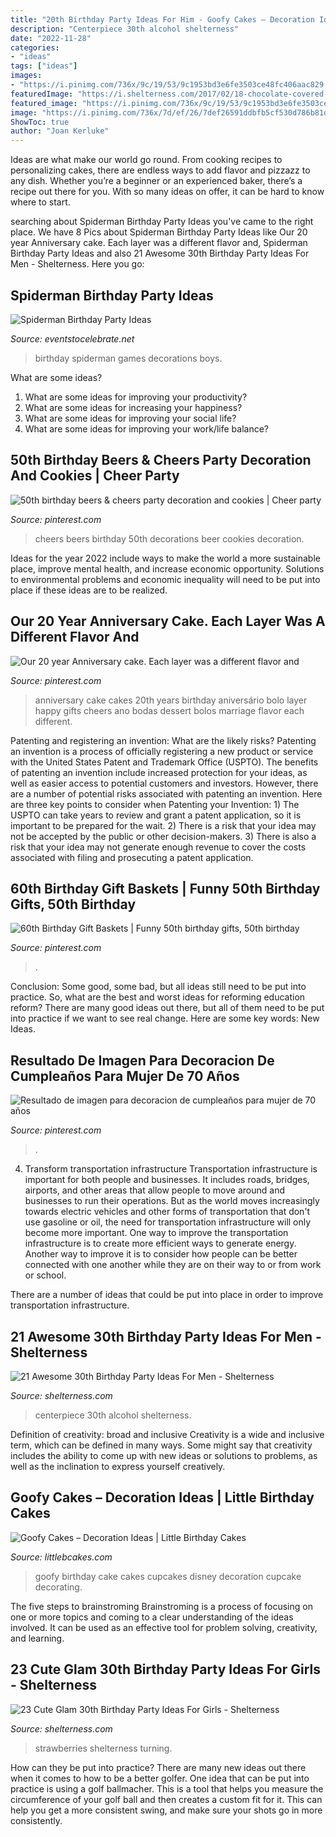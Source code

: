```yaml
---
title: "20th Birthday Party Ideas For Him - Goofy Cakes – Decoration Ideas"
description: "Centerpiece 30th alcohol shelterness"
date: "2022-11-28"
categories:
- "ideas"
tags: ["ideas"]
images:
- "https://i.pinimg.com/736x/9c/19/53/9c1953bd3e6fe3503ce48fc406aac829.jpg"
featuredImage: "https://i.shelterness.com/2017/02/18-chocolate-covered-strawberries-for-a-30th-birthday-party.jpg"
featured_image: "https://i.pinimg.com/736x/9c/19/53/9c1953bd3e6fe3503ce48fc406aac829.jpg"
image: "https://i.pinimg.com/736x/7d/ef/26/7def26591ddbfb5cf530d786b81d8538---year-anniversary-awesome-cakes.jpg"
ShowToc: true
author: "Joan Kerluke"
---
```



Ideas are what make our world go round. From cooking recipes to personalizing cakes, there are endless ways to add flavor and pizzazz to any dish. Whether you’re a beginner or an experienced baker, there’s a recipe out there for you. With so many ideas on offer, it can be hard to know where to start.

	

		
searching about Spiderman Birthday Party Ideas you've came to the right place. We have 8 Pics about Spiderman Birthday Party Ideas like Our 20 year Anniversary cake. Each layer was a different flavor and, Spiderman Birthday Party Ideas and also 21 Awesome 30th Birthday Party Ideas For Men - Shelterness. Here you go:
		
    
## Spiderman Birthday Party Ideas

<img loading=lazy src="https://eventstocelebrate.net/wp-content/uploads/2020/05/SPIDERMAND-PARTY-IDEAS-512x1024.jpg" onerror="this.onerror=null;this.src='https://tse1.mm.bing.net/th?id=OIP.MTooegTBXJ6QTIBnAC7BgAHaO0&amp;pid=15.1';" alt="Spiderman Birthday Party Ideas">

_Source: eventstocelebrate.net_

>birthday spiderman games decorations boys. 

	

What are some ideas?
1. What are some ideas for improving your productivity? 
2. What are some ideas for increasing your happiness? 
3. What are some ideas for improving your social life? 
4. What are some ideas for improving your work/life balance?

    
## 50th Birthday Beers &amp; Cheers Party Decoration And Cookies | Cheer Party

<img loading=lazy src="https://i.pinimg.com/736x/4b/bb/66/4bbb66ae36f565359c74747ab59c4e34.jpg" onerror="this.onerror=null;this.src='https://tse2.mm.bing.net/th?id=OIP.CwmoyCupnYsF2XDcinlUPwHaJ3&amp;pid=15.1';" alt="50th birthday beers &amp; cheers party decoration and cookies | Cheer party">

_Source: pinterest.com_

>cheers beers birthday 50th decorations beer cookies decoration. 

	

Ideas for the year 2022 include ways to make the world a more sustainable place, improve mental health, and increase economic opportunity. Solutions to environmental problems and economic inequality will need to be put into place if these ideas are to be realized.

    
## Our 20 Year Anniversary Cake. Each Layer Was A Different Flavor And

<img loading=lazy src="https://i.pinimg.com/736x/7d/ef/26/7def26591ddbfb5cf530d786b81d8538---year-anniversary-awesome-cakes.jpg" onerror="this.onerror=null;this.src='https://tse4.mm.bing.net/th?id=OIP.0Z9oY6tMHhJuxsiAnlX9wgHaLH&amp;pid=15.1';" alt="Our 20 year Anniversary cake. Each layer was a different flavor and">

_Source: pinterest.com_

>anniversary cake cakes 20th years birthday aniversário bolo layer happy gifts cheers ano bodas dessert bolos marriage flavor each different. 

	

Patenting and registering an invention: What are the likely risks?
Patenting an invention is a process of officially registering a new product or service with the United States Patent and Trademark Office (USPTO). The benefits of patenting an invention include increased protection for your ideas, as well as easier access to potential customers and investors. However, there are a number of potential risks associated with patenting an invention. Here are three key points to consider when Patenting your Invention: 1) The USPTO can take years to review and grant a patent application, so it is important to be prepared for the wait. 2) There is a risk that your idea may not be accepted by the public or other decision-makers. 3) There is also a risk that your idea may not generate enough revenue to cover the costs associated with filing and prosecuting a patent application.

    
## 60th Birthday Gift Baskets | Funny 50th Birthday Gifts, 50th Birthday

<img loading=lazy src="https://i.pinimg.com/736x/b7/cf/ae/b7cfaefa0bc8601055a5b5155a75ef3d.jpg" onerror="this.onerror=null;this.src='https://tse2.mm.bing.net/th?id=OIP.Xht2nQhil_yrKhLnweoQ8QHaJ3&amp;pid=15.1';" alt="60th Birthday Gift Baskets | Funny 50th birthday gifts, 50th birthday">

_Source: pinterest.com_

>. 

	

Conclusion: Some good, some bad, but all ideas still need to be put into practice.
So, what are the best and worst ideas for reforming education reform? There are many good ideas out there, but all of them need to be put into practice if we want to see real change. Here are some key words: New Ideas.

    
## Resultado De Imagen Para Decoracion De Cumpleaños Para Mujer De 70 Años

<img loading=lazy src="https://i.pinimg.com/736x/9c/19/53/9c1953bd3e6fe3503ce48fc406aac829.jpg" onerror="this.onerror=null;this.src='https://tse4.mm.bing.net/th?id=OIP.NzB2c6sFSuSU5_3slG8NHAHaLH&amp;pid=15.1';" alt="Resultado de imagen para decoracion de cumpleaños para mujer de 70 años">

_Source: pinterest.com_

>. 

	

4) Transform transportation infrastructure
Transportation infrastructure is important for both people and businesses. It includes roads, bridges, airports, and other areas that allow people to move around and businesses to run their operations. But as the world moves increasingly towards electric vehicles and other forms of transportation that don't use gasoline or oil, the need for transportation infrastructure will only become more important. 
One way to improve the transportation infrastructure is to create more efficient ways to generate energy. Another way to improve it is to consider how people can be better connected with one another while they are on their way to or from work or school. 

There are a number of ideas that could be put into place in order to improve transportation infrastructure.

    
## 21 Awesome 30th Birthday Party Ideas For Men - Shelterness

<img loading=lazy src="https://i.shelterness.com/2017/02/11-man-centerpiece-with-small-alcohol-bottles.jpg" onerror="this.onerror=null;this.src='https://tse2.mm.bing.net/th?id=OIP.xtXCHsSGKbSHJUOsa4LAJgHaJ4&amp;pid=15.1';" alt="21 Awesome 30th Birthday Party Ideas For Men - Shelterness">

_Source: shelterness.com_

>centerpiece 30th alcohol shelterness. 

	

Definition of creativity: broad and inclusive
Creativity is a wide and inclusive term, which can be defined in many ways. Some might say that creativity includes the ability to come up with new ideas or solutions to problems, as well as the inclination to express yourself creatively.

    
## Goofy Cakes – Decoration Ideas | Little Birthday Cakes

<img loading=lazy src="http://www.littlebcakes.com/wp-content/uploads/2014/05/Goofy-Birthday-Cake.jpg" onerror="this.onerror=null;this.src='https://tse3.mm.bing.net/th?id=OIP.1vJlWJAwGXdIuMIiBRYfyQHaMA&amp;pid=15.1';" alt="Goofy Cakes – Decoration Ideas | Little Birthday Cakes">

_Source: littlebcakes.com_

>goofy birthday cake cakes cupcakes disney decoration cupcake decorating. 

	

The five steps to brainstroming
Brainstroming is a process of focusing on one or more topics and coming to a clear understanding of the ideas involved. It can be used as an effective tool for problem solving, creativity, and learning.

    
## 23 Cute Glam 30th Birthday Party Ideas For Girls - Shelterness

<img loading=lazy src="https://i.shelterness.com/2017/02/18-chocolate-covered-strawberries-for-a-30th-birthday-party.jpg" onerror="this.onerror=null;this.src='https://tse3.mm.bing.net/th?id=OIP.a6LcW7INe1vENa45ChNWIAHaJ6&amp;pid=15.1';" alt="23 Cute Glam 30th Birthday Party Ideas For Girls - Shelterness">

_Source: shelterness.com_

>strawberries shelterness turning. 

	

How can they be put into practice?
There are many new ideas out there when it comes to how to be a better golfer. One idea that can be put into practice is using a golf ballmacher. This is a tool that helps you measure the circumference of your golf ball and then creates a custom fit for it. This can help you get a more consistent swing, and make sure your shots go in more consistently.


